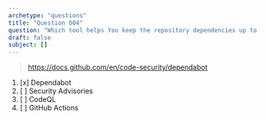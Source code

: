 ```yaml
---
archetype: "questions"
title: "Question 004"
question: "Which tool helps You keep the repository dependencies up to date?"
draft: false
subject: []
---
```



> https://docs.github.com/en/code-security/dependabot
1. [x] Dependabot
1. [ ] Security Advisories
1. [ ] CodeQL
1. [ ] GitHub Actions
